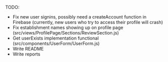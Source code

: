 TODO:
- Fix new user signins, possibly need a createAccount function in Firebase (currently, new users who try to access their profile will crash)
- Fix establishment names showing up on profile page (src/views/ProfilePage/Sections/ReviewSection.js)
- Get userExists implementation functional (src/components/UserForm/UserForm.js)
- Write README
- Write reports
